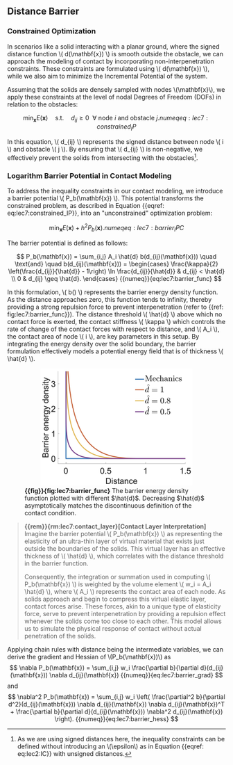 ## Distance Barrier

### Constrained Optimization

In scenarios like a solid interacting with a planar ground, where the signed distance function \\( d(\mathbf{x}) \\) is smooth outside the obstacle, we can approach the modeling of contact by incorporating non-interpenetration constraints. These constraints are formulated using \\( d(\mathbf{x}) \\), while we also aim to minimize the Incremental Potential of the system.

Assuming that the solids are densely sampled with nodes \\(\mathbf{x}\\), we apply these constraints at the level of nodal Degrees of Freedom (DOFs) in relation to the obstacles:

$$
    \min_{\mathbf{x}} E(\mathbf{x}) \quad \text{s.t.} \quad d_{ij} \geq 0 \ \ \forall \ \text{node} \ i \ \text{and} \ \text{obstacle} \ j.
    {{numeq}}{eq:lec7:constrained_IP}
$$

In this equation, \\( d_{ij} \\) represents the signed distance between node \\( i \\) and obstacle \\( j \\). By ensuring that \\( d_{ij} \\) is non-negative, we effectively prevent the solids from intersecting with the obstacles[^1].

### Logarithm Barrier Potential in Contact Modeling

To address the inequality constraints in our contact modeling, we introduce a barrier potential \\( P_b(\mathbf{x}) \\). This potential transforms the constrained problem, as described in Equation {{eqref: eq:lec7:constrained_IP}}, into an "unconstrained" optimization problem:

$$
    \min_{\mathbf{x}} E(\mathbf{x}) + h^2 P_b(\mathbf{x}).
    {{numeq}}{eq:lec7:barrier_IPC}
$$

The barrier potential is defined as follows:

$$
    P_b(\mathbf{x}) = \sum_{i,j} A_i \hat{d} b(d_{ij}(\mathbf{x})) \quad \text{and} \quad
    b(d_{ij}(\mathbf{x})) = 
    \begin{cases}
        \frac{\kappa}{2} \left(\frac{d_{ij}}{\hat{d}} - 1\right) \ln \frac{d_{ij}}{\hat{d}} & d_{ij} < \hat{d} \\
        0 & d_{ij} \geq \hat{d}.
    \end{cases}
    {{numeq}}{eq:lec7:barrier_func}
$$

In this formulation, \\( b() \\) represents the barrier energy density function. As the distance approaches zero, this function tends to infinity, thereby providing a strong repulsion force to prevent interpenetration (refer to {{ref: fig:lec7:barrier_func}}). The distance threshold \\( \hat{d} \\) above which no contact force is exerted, the contact stiffness \\( \kappa \\) which controls the rate of change of the contact forces with respect to distance, and \\( A_i \\), the contact area of node \\( i \\), are key parameters in this setup. By integrating the energy density over the solid boundary, the barrier formulation effectively models a potential energy field that is of thickness  \\( \hat{d} \\).

<figure>
    <center>
    <img src="img/lec7/barrier_clamping.jpg" width="350">
    </center>
    <figcaption><b>{{fig}}{fig:lec7:barrier_func}</b> The barrier energy density function plotted with different $\hat{d}$. Decreasing $\hat{d}$ asymptotically matches the discontinuous definition of the contact condition. </figcaption>
</figure>

> **{{rem}}{rm:lec7:contact_layer}[Contact Layer Interpretation]**
> Imagine the barrier potential \\( P_b(\mathbf{x}) \\) as representing the elasticity of an ultra-thin layer of virtual material that exists just outside the boundaries of the solids. This virtual layer has an effective thickness of \\( \hat{d} \\), which correlates with the distance threshold in the barrier function.
>
> Consequently, the integration or summation used in computing \\( P_b(\mathbf{x}) \\) is weighted by the volume element \\( w_i = A_i \hat{d} \\), where \\( A_i \\) represents the contact area of each node. As solids approach and begin to compress this virtual elastic layer, contact forces arise. These forces, akin to a unique type of elasticity force, serve to prevent interpenetration by providing a repulsion effect whenever the solids come too close to each other. This model allows us to simulate the physical response of contact without actual penetration of the solids.

Applying chain rules with distance being the intermediate variables, we can derive the gradient and Hessian of \\(P_b(\mathbf{x})\\) as
$$
    \nabla P_b(\mathbf{x}) = \sum_{i,j} w_i \frac{\partial b}{\partial d}(d_{ij}(\mathbf{x})) \nabla d_{ij}(\mathbf{x})
    {{numeq}}{eq:lec7:barrier_grad}
$$
and
$$
    \nabla^2 P_b(\mathbf{x}) = \sum_{i,j} w_i \left( \frac{\partial^2 b}{\partial d^2}(d_{ij}(\mathbf{x})) \nabla d_{ij}(\mathbf{x}) \nabla d_{ij}(\mathbf{x})^T + \frac{\partial b}{\partial d}(d_{ij}(\mathbf{x})) \nabla^2 d_{ij}(\mathbf{x}) \right).
    {{numeq}}{eq:lec7:barrier_hess}
$$

[^1]: As we are using signed distances here, the inequality constraints can be defined without introducing an \\(\epsilon\\) as in Equation {{eqref: eq:lec2:IC}} with unsigned distances.
